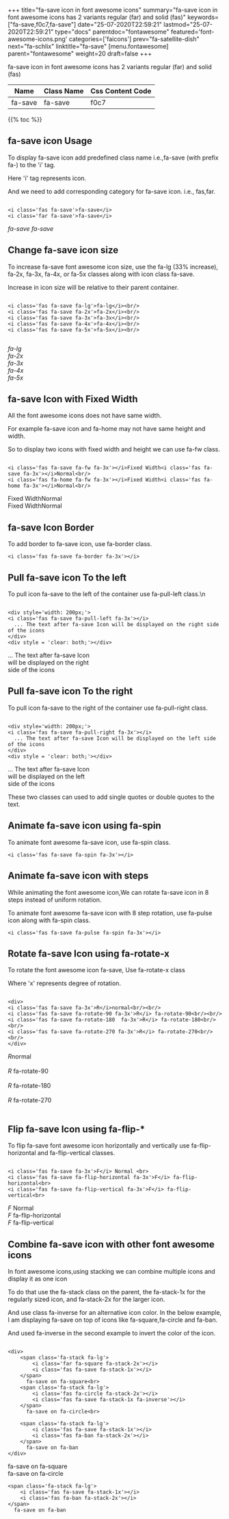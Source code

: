 +++
title="fa-save icon in font awesome icons"
summary="fa-save icon in font awesome icons has 2 variants regular (far) and solid (fas)"
keywords=["fa-save,f0c7,fa-save"]
date="25-07-2020T22:59:21"
lastmod="25-07-2020T22:59:21"
type="docs"
parentdoc="fontawesome"
featured='font-awesome-icons.png'
categories=['faicons']
prev="fa-satellite-dish"
next="fa-schlix"
linktitle="fa-save"
[menu.fontawesome]
parent="fontawesome"
weight=20
draft=false
+++


fa-save icon in font awesome icons has 2 variants regular (far) and solid (fas)

<div class='table-responsive'><table class='table'><thead><tr><th>Name</th><th>Class Name</th><th>Css Content Code</th></tr></thead><tbody><tr><td>fa-save</td><td>fa-save</td><td>f0c7</td></tr></tbody></table></div>


{{% toc %}}


## fa-save icon Usage

To display fa-save icon add predefined class name i.e.,fa-save (with prefix fa-) to the 'i' tag.

Here 'i' tag represents icon.

And we need to add corresponding category for fa-save icon. i.e., fas,far.


```

<i class='fas fa-save'>fa-save</i>
<i class='far fa-save'>fa-save</i>
```

<i class='fas fa-save'>fa-save</i>
<i class='far fa-save'>fa-save</i>




## Change fa-save icon size
To increase fa-save font awesome icon size, use the fa-lg (33% increase), fa-2x, fa-3x, fa-4x, or fa-5x classes along with icon class fa-save.

Increase in icon size will be relative to their parent container. 

```

<i class='fas fa-save fa-lg'>fa-lg</i><br/>
<i class='fas fa-save fa-2x'>fa-2x</i><br/>
<i class='fas fa-save fa-3x'>fa-3x</i><br/>
<i class='fas fa-save fa-4x'>fa-4x</i><br/>
<i class='fas fa-save fa-5x'>fa-5x</i><br/>
            
```

<i class='fas fa-save fa-lg'>fa-lg</i><br/>
<i class='fas fa-save fa-2x'>fa-2x</i><br/>
<i class='fas fa-save fa-3x'>fa-3x</i><br/>
<i class='fas fa-save fa-4x'>fa-4x</i><br/>
<i class='fas fa-save fa-5x'>fa-5x</i><br/>
            



## fa-save Icon with Fixed Width 

All the font awesome icons does not have same width.

For example fa-save icon and fa-home may not have same height and width.

So to display two icons with fixed width and height we can use fa-fw class.


```

<i class='fas fa-save fa-fw fa-3x'></i>Fixed Width<i class='fas fa-save fa-3x'></i>Normal<br/>
<i class='fas fa-home fa-fw fa-3x'></i>Fixed Width<i class='fas fa-home fa-3x'></i>Normal<br/>
```

<i class='fas fa-save fa-fw fa-3x'></i>Fixed Width<i class='fas fa-save fa-3x'></i>Normal<br/>
<i class='fas fa-home fa-fw fa-3x'></i>Fixed Width<i class='fas fa-home fa-3x'></i>Normal<br/>



## fa-save Icon Border 

To add border to fa-save icon, use fa-border class.


```
<i class='fas fa-save fa-border fa-3x'></i>

```
<i class='fas fa-save fa-border fa-3x'></i>





## Pull fa-save icon To the left

To pull icon fa-save to the left of the container use fa-pull-left class.\n

```

<div style='width: 200px;'>
<i class='fas fa-save fa-pull-left fa-3x'></i>
  ... The text after fa-save Icon will be displayed on the right side of the icons
</div>
<div style = 'clear: both;'></div>
```

<div style='width: 200px;'>
<i class='fas fa-save fa-pull-left fa-3x'></i>
  ... The text after fa-save Icon will be displayed on the right side of the icons
</div>
<div style = 'clear: both;'></div>




## Pull fa-save icon To the right
To pull icon fa-save to the right of the container use fa-pull-right class.

```

<div style='width: 200px;'>
<i class='fas fa-save fa-pull-right fa-3x'></i>
  ... The text after fa-save Icon will be displayed on the left side of the icons
</div>
<div style = 'clear: both;'></div>
```

<div style='width: 200px;'>
<i class='fas fa-save fa-pull-right fa-3x'></i>
  ... The text after fa-save Icon will be displayed on the left side of the icons
</div>
<div style = 'clear: both;'></div>

These two classes can used to add single quotes or double quotes to the text.


## Animate fa-save icon using fa-spin
To animate font awesome fa-save icon, use fa-spin class.

```
<i class='fas fa-save fa-spin fa-3x'></i>
```
<i class='fas fa-save fa-spin fa-3x'></i>




## Animate fa-save icon with steps
While animating the font awesome icon,We can rotate fa-save icon in 8 steps instead of uniform rotation.

To animate font awesome fa-save icon with 8 step rotation, use fa-pulse icon along with fa-spin class.


```
<i class='fas fa-save fa-pulse fa-spin fa-3x'></i>

```
<i class='fas fa-save fa-pulse fa-spin fa-3x'></i>





## Rotate fa-save Icon using fa-rotate-x
To rotate the font awesome icon fa-save, Use fa-rotate-x class

Where 'x' represents degree of rotation.


```

<div>
<i class='fas fa-save fa-3x'>R</i>normal<br/><br/>
<i class='fas fa-save fa-rotate-90 fa-3x'>R</i> fa-rotate-90<br/><br/> 
<i class='fas fa-save fa-rotate-180  fa-3x'>R</i> fa-rotate-180<br/><br/> 
<i class='fas fa-save fa-rotate-270 fa-3x'>R</i> fa-rotate-270<br/><br/>
</div>
```

<div>
<i class='fas fa-save fa-3x'>R</i>normal<br/><br/>
<i class='fas fa-save fa-rotate-90 fa-3x'>R</i> fa-rotate-90<br/><br/> 
<i class='fas fa-save fa-rotate-180  fa-3x'>R</i> fa-rotate-180<br/><br/> 
<i class='fas fa-save fa-rotate-270 fa-3x'>R</i> fa-rotate-270<br/><br/>
</div>




## Flip fa-save Icon using fa-flip-*
To flip fa-save font awesome icon horizontally and vertically use fa-flip-horizontal and fa-flip-vertical classes. 

```

<i class='fas fa-save fa-3x'>F</i> Normal <br>
<i class='fas fa-save fa-flip-horizontal fa-3x'>F</i> fa-flip-horizontal<br>
<i class='fas fa-save fa-flip-vertical fa-3x'>F</i> fa-flip-vertical<br>
```

<i class='fas fa-save fa-3x'>F</i> Normal <br>
<i class='fas fa-save fa-flip-horizontal fa-3x'>F</i> fa-flip-horizontal<br>
<i class='fas fa-save fa-flip-vertical fa-3x'>F</i> fa-flip-vertical<br>




## Combine fa-save icon with other font awesome icons
In font awesome icons,using stacking we can combine multiple icons and display it as one icon 

To do that use the fa-stack class on the parent, the fa-stack-1x for the regularly sized icon, and fa-stack-2x for the larger icon.

And use class fa-inverse for an alternative icon color. 
In the below example, I am displaying fa-save on top of icons like fa-square,fa-circle and fa-ban.

And used fa-inverse in the second example to invert the color of the icon.

```

<div>
    <span class='fa-stack fa-lg'>
        <i class='far fa-square fa-stack-2x'></i>
        <i class='fas fa-save fa-stack-1x'></i>
    </span>
      fa-save on fa-square<br>
    <span class='fa-stack fa-lg'>
        <i class='fas fa-circle fa-stack-2x'></i>
        <i class='fas fa-save fa-stack-1x fa-inverse'></i>
    </span>
      fa-save on fa-circle<br>

    <span class='fa-stack fa-lg'>
        <i class='fas fa-save fa-stack-1x'></i>
        <i class='fas fa-ban fa-stack-2x'></i>
    </span>
      fa-save on fa-ban
</div>
```

<div>
    <span class='fa-stack fa-lg'>
        <i class='far fa-square fa-stack-2x'></i>
        <i class='fas fa-save fa-stack-1x'></i>
    </span>
      fa-save on fa-square<br>
    <span class='fa-stack fa-lg'>
        <i class='fas fa-circle fa-stack-2x'></i>
        <i class='fas fa-save fa-stack-1x fa-inverse'></i>
    </span>
      fa-save on fa-circle<br>

    <span class='fa-stack fa-lg'>
        <i class='fas fa-save fa-stack-1x'></i>
        <i class='fas fa-ban fa-stack-2x'></i>
    </span>
      fa-save on fa-ban
</div>






